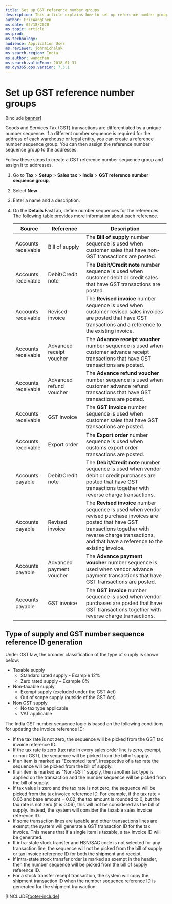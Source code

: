```yaml
---
title: Set up GST reference number groups
description: This article explains how to set up reference number groups for Goods and Services Tax (GST) in Microsoft Dynamics 365 Finance.
author: EricWangChen
ms.date: 02/18/2020
ms.topic: article
ms.prod: 
ms.technology: 
audience: Application User
ms.reviewer: johnmichalak
ms.search.region: India
ms.author: wangchen
ms.search.validFrom: 2018-01-31
ms.dyn365.ops.version: 7.3.1
---
```



# Set up GST reference number groups

[!include [banner](../../includes/banner.md)]

Goods and Services Tax (GST) transactions are differentiated by a unique number sequence. If a different number sequence is required for the address of each warehouse or legal entity, you can create a reference number sequence group. You can then assign the reference number sequence group to the addresses.

Follow these steps to create a GST reference number sequence group and assign it to addresses.

1. Go to **Tax** \> **Setup** \> **Sales tax** \> **India** \> **GST reference number sequence group**.
2. Select **New**.
3. Enter a name and a description.
4. On the **Details** FastTab, define number sequences for the references. The following table provides more information about each reference.

    | Source              | Reference                | Description |
    |---------------------|--------------------------|-------------|
    | Accounts receivable | Bill of supply           | The **Bill of supply** number sequence is used when customer sales that have non-GST transactions are posted. |
    | Accounts receivable | Debit/Credit note        | The **Debit/Credit note** number sequence is used when customer debit or credit sales that have GST transactions are posted. |
    | Accounts receivable | Revised invoice          | The **Revised invoice** number sequence is used when customer revised sales invoices are posted that have GST transactions and a reference to the existing invoice. |
    | Accounts receivable | Advanced receipt voucher | The **Advance receipt voucher** number sequence is used when customer advance receipt transactions that have GST transactions are posted. |
    | Accounts receivable | Advanced refund voucher  | The **Advance refund voucher** number sequence is used when customer advance refund transactions that have GST transactions are posted. |
    | Accounts receivable | GST invoice              | The **GST invoice** number sequence is used when customer sales that have GST transactions are posted. |
    | Accounts receivable | Export order             | The **Export order** number sequence is used when customs export order transactions are posted. |
    | Accounts payable    | Debit/Credit note        | The **Debit/Credit note** number sequence is used when vendor debit or credit purchases are posted that have GST transactions together with reverse charge transactions. |
    | Accounts payable    | Revised invoice          | The **Revised invoice** number sequence is used when vendor revised purchase invoices are posted that have GST transactions together with reverse charge transactions, and that have a reference to the existing invoice. |
    | Accounts payable    | Advanced payment voucher | The **Advance payment voucher** number sequence is used when vendor advance payment transactions that have GST transactions are posted. |
    | Accounts payable    | GST invoice              | The **GST invoice** number sequence is used when vendor purchases are posted that have GST transactions together with reverse charge transactions. |
    
## Type of supply and GST number sequence reference ID generation 

Under GST law, the broader classification of the type of supply is shown below: 
- Taxable supply 
    - Standard rated supply - Example 12% 
    - Zero rated supply – Example 0% 
- Non-taxable supply
    - Exempt supply (excluded under the GST Act)
    - Out of scope supply (outside of the GST Act) 
- Non GST supply
    - No tax type applicable 
    - VAT applicable 
    
The India GST number sequence logic is based on the following conditions for updating the invoice reference ID: 

- If the tax rate is not zero, the sequence will be picked from the GST tax invoice reference ID. 
- If the tax rate is zero (tax rate in every sales order line is zero, exempt, or non-GST), the sequence will be picked from the bill of supply.
- If an item is marked as “Exempted item”, irrespective of a tax rate the sequence will be picked from the bill of supply.
- If an item is marked as “Non-GST” supply, then another tax type is applied on the transaction and the number sequence will be picked from the bill of supply.
- If tax value is zero and the tax rate is not zero, the sequence will be picked from the tax invoice reference ID. For example, if the tax rate = 0.06 and base amount = 0.02, the tax amount is rounded to 0, but the tax rate is not zero (it is 0.06), this will not be considered as the bill of supply. Instead, the system will consider the taxable sales invoice reference ID. 
- If some transaction lines are taxable and other transactions lines are exempt, the system will generate a GST transaction ID for the tax invoice. This means that if a single item is taxable, a tax invoice ID will be generated. 
- If intra-state stock transfer and HSN/SAC code is not selected for any transaction line, the sequence will not be picked from the bill of supply or tax invoice reference ID for both the shipment and receipt.  
- If intra-state stock transfer order is marked as exempt in the header, then the number sequence will be picked from the bill of supply reference ID.
- For a stock transfer receipt transaction, the system will copy the shipment transaction ID when the number sequence reference ID is generated for the shipment transaction.




[!INCLUDE[footer-include](../../../includes/footer-banner.md)]
